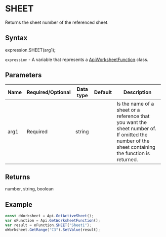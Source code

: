 # SHEET

Returns the sheet number of the referenced sheet.

## Syntax

expression.SHEET(arg1);

`expression` - A variable that represents a [ApiWorksheetFunction](../ApiWorksheetFunction.md) class.

## Parameters

| **Name** | **Required/Optional** | **Data type** | **Default** | **Description** |
| ------------- | ------------- | ------------- | ------------- | ------------- |
| arg1 | Required | string |  | Is the name of a sheet or a reference that you want the sheet number of.  If omitted the number of the sheet containing the function is returned. |

## Returns

number, string, boolean

## Example



```javascript
const oWorksheet = Api.GetActiveSheet(); 
var oFunction = Api.GetWorksheetFunction();
var result = oFunction.SHEET("Sheet1");
oWorksheet.GetRange("C3").SetValue(result);

```
